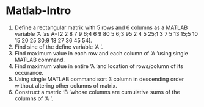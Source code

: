 # Matlab-Intro

1. Define a rectangular matrix with 5 rows and 6 columns as a MATLAB
variable ‘A ’as A=[2 2 8 7 9 6;4 6 9 80 5 6;3 95 2 4 5 25;1 3 7 5 13 15;5 10
15 20 25 30;9 18 27 36 45 54].
2. Find sine of the define variable ‘A ’.
3. Find maximum value in each row and each column of ‘A ’using single
MATLAB command.
4. Find maximum value in entire ‘A ’and location of rows/column of its
occurance.
5. Using single MATLAB command sort 3 column in descending order without
altering other columns of matrix.
6. Construct a matrix ‘B ’whose columns are cumulative sums of the columns
of ‘A ’.
